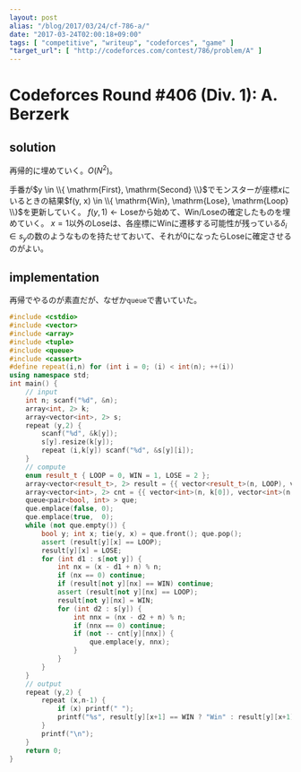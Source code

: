 ```yaml
---
layout: post
alias: "/blog/2017/03/24/cf-786-a/"
date: "2017-03-24T02:00:18+09:00"
tags: [ "competitive", "writeup", "codeforces", "game" ]
"target_url": [ "http://codeforces.com/contest/786/problem/A" ]
---
```


# Codeforces Round #406 (Div. 1): A. Berzerk

<!-- {% raw %} -->

## solution

再帰的に埋めていく。$O(N^2)$。

手番が$y \in \\{ \mathrm{First}, \mathrm{Second} \\}$でモンスターが座標$x$にいるときの結果$f(y, x) \in \\{ \mathrm{Win}, \mathrm{Lose}, \mathrm{Loop} \\}$を更新していく。
$f(y, 1) \gets \mathrm{Lose}$から始めて、$\mathrm{Win}$/$\mathrm{Lose}$の確定したものを埋めていく。
$x = 1$以外の$\mathrm{Lose}$は、各座標に$\mathrm{Win}$に遷移する可能性が残っている$\delta_i \in s_y$の数のようなものを持たせておいて、それが$0$になったら$\mathrm{Lose}$に確定させるのがよい。

## implementation

再帰でやるのが素直だが、なぜか`queue`で書いていた。

``` c++
#include <cstdio>
#include <vector>
#include <array>
#include <tuple>
#include <queue>
#include <cassert>
#define repeat(i,n) for (int i = 0; (i) < int(n); ++(i))
using namespace std;
int main() {
    // input
    int n; scanf("%d", &n);
    array<int, 2> k;
    array<vector<int>, 2> s;
    repeat (y,2) {
        scanf("%d", &k[y]);
        s[y].resize(k[y]);
        repeat (i,k[y]) scanf("%d", &s[y][i]);
    }
    // compute
    enum result_t { LOOP = 0, WIN = 1, LOSE = 2 };
    array<vector<result_t>, 2> result = {{ vector<result_t>(n, LOOP), vector<result_t>(n, LOOP) }};
    array<vector<int>, 2> cnt = {{ vector<int>(n, k[0]), vector<int>(n, k[1]) }};
    queue<pair<bool, int> > que;
    que.emplace(false, 0);
    que.emplace(true,  0);
    while (not que.empty()) {
        bool y; int x; tie(y, x) = que.front(); que.pop();
        assert (result[y][x] == LOOP);
        result[y][x] = LOSE;
        for (int d1 : s[not y]) {
            int nx = (x - d1 + n) % n;
            if (nx == 0) continue;
            if (result[not y][nx] == WIN) continue;
            assert (result[not y][nx] == LOOP);
            result[not y][nx] = WIN;
            for (int d2 : s[y]) {
                int nnx = (nx - d2 + n) % n;
                if (nnx == 0) continue;
                if (not -- cnt[y][nnx]) {
                    que.emplace(y, nnx);
                }
            }
        }
    }
    // output
    repeat (y,2) {
        repeat (x,n-1) {
            if (x) printf(" ");
            printf("%s", result[y][x+1] == WIN ? "Win" : result[y][x+1] == LOSE ? "Lose" : "Loop");
        }
        printf("\n");
    }
    return 0;
}
```

<!-- {% endraw %} -->
